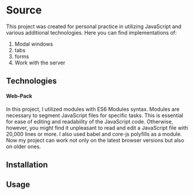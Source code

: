 # Source

This project was created for personal practice in utilizing JavaScript and various additional technologies. Here you can find implementations of:
1. Modal windows
2. tabs
3. forms
4. Work with the server
## Technologies

#### Web-Pack

In this project, I utilized modules with ES6 Modules syntax. Modules are necessary to segment JavaScript files for specific tasks. This is essential for ease of editing and readability of the JavaScript code. Otherwise, however, you might find it unpleasant to read and edit a JavaScript file with 20,000 lines or more. I also used babel and core-js polyfills as a module. Now my project can work not only on the latest browser versions but also on older ones.

## Installation

## Usage

